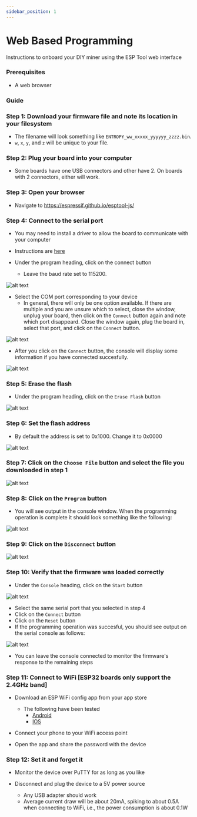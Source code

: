 ```yaml
---
sidebar_position: 1
---
```


# Web Based Programming

Instructions to onboard your DIY miner using the ESP Tool web interface

### Prerequisites
* A web browser

### Guide

### Step 1: Download your firmware file and note its location in your filesystem
* The filename will look something like `ENTROPY_ww_xxxxx_yyyyyy_zzzz.bin`.
* `w`, `x`, `y`, and `z` will be unique to your file.

### Step 2: Plug your board into your computer

* Some boards have one USB connectors and other have 2. On boards with 2 connectors, either will work.

### Step 3: Open your browser

* Navigate to https://espressif.github.io/esptool-js/

### Step 4: Connect to the serial port

* You may need to install a driver to allow the board to communicate with your computer
* Instructions are [here](https://docs.espressif.com/projects/esp-idf/en/v5.2.2/esp32s3/get-started/establish-serial-connection.html)

* Under the program heading, click on the connect button
    * Leave the baud rate set to 115200.

![alt text](image.png)

* Select the COM port corresponding to your device
    * In general, there will only be one option available. If there are multiple and you are
    unsure which to select, close the window, unplug your board, then click on the `Connect` button again
    and note which port disappeard. Close the window again, plug the board in, select that port, and
    click on the `Connect` button.

![alt text](image-1.png)

* After you click on the `Connect` button, the console will display some information if you have
connected succesfully.

![alt text](image-2.png)

### Step 5: Erase the flash

* Under the program heading, click on the `Erase Flash` button

![alt text](image-9.png)

### Step 6: Set the flash address

* By default the address is set to 0x1000. Change it to 0x0000

![alt text](image-3.png)

### Step 7: Click on the `Choose File` button and select the file you downloaded in step 1

![alt text](image-4.png)

### Step 8: Click on the `Program` button

* You will see output in the console window. When the programming operation is complete
it should look something like the following:

![alt text](image-5.png)

### Step 9: Click on the `Disconnect` button

![alt text](image-6.png)

### Step 10: Verify that the firmware was loaded correctly 

* Under the `Console` heading, click on the `Start` button

![alt text](image-8.png)

* Select the same serial port that you selected in step 4
* Click on the `Connect` button
* Click on the `Reset` button
* If the programming operation was succesful, you should see output on the
serial console as follows:

![alt text](image-7.png)

* You can leave the console connected to monitor the firmware's response to the 
remaining steps

### Step 11: Connect to WiFi [ESP32 boards only support the 2.4GHz band]

* Download an ESP WiFi config app from your app store
  * The following have been tested
    * [Android](https://play.google.com/store/apps/details?id=com.techbot.smart_config)
    * [IOS](https://apps.apple.com/us/app/smartconnect-for-esp/id1592092325)

* Connect your phone to your WiFi access point

* Open the app and share the password with the device

### Step 12: Set it and forget it

* Monitor the device over PuTTY for as long as you like

* Disconnect and plug the device to a 5V power source
  * Any USB adapter should work
  * Average current draw will be about 20mA, spiking to about 0.5A when connecting to WiFi, i.e., the power consumption is about 0.1W
